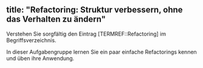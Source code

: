 title: "Refactoring: Struktur verbessern, ohne das Verhalten zu ändern"
---
Verstehen Sie sorgfältig den Eintrag [TERMREF::Refactoring] im Begriffsverzeichnis.

In dieser Aufgabengruppe lernen Sie ein paar einfache Refactorings
kennen und üben ihre Anwendung.
